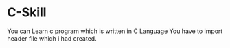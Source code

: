 # C-Skill
You can Learn c program which is written in C Language
You have to import header file which i had created.

